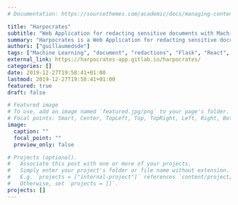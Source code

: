 ```yaml
---
# Documentation: https://sourcethemes.com/academic/docs/managing-content/

title: "Harpocrates"
subtitle: "Web Application for redacting sensitive documents with Machine Learning (ML) classification of documents by sensitivity as part of my final year project"
summary: "Harpocrates is a Web Application for redacting sensitive documents with Machine Learning (ML) classification of documents by sensitivity as part of my final year project. It is a ReactJS frontend backed by an OpenAPI generated Flask API with a Scikit-learn ML model to classify text documents stored in MongoDB. I am using Lime to extract features explaining the ML classification and to present a classification aid with its explanation to redactors in a friendly redaction web app."
authors: ["guillaumedsde"]
tags: ["Machine Learning", "document", "redactions", "Flask", "React", "MongoDB"]
external_link: https://harpocrates-app.gitlab.io/harpocrates/
categories: []
date: 2019-12-27T19:58:41+01:00
lastmod: 2019-12-27T19:58:41+01:00
featured: true
draft: false

# Featured image
# To use, add an image named `featured.jpg/png` to your page's folder.
# Focal points: Smart, Center, TopLeft, Top, TopRight, Left, Right, BottomLeft, Bottom, BottomRight.
image:
  caption: ""
  focal_point: ""
  preview_only: false

# Projects (optional).
#   Associate this post with one or more of your projects.
#   Simply enter your project's folder or file name without extension.
#   E.g. `projects = ["internal-project"]` references `content/project/deep-learning/index.md`.
#   Otherwise, set `projects = []`.
projects: []
---
```

